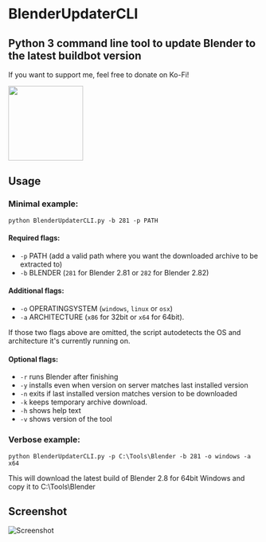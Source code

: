 # BlenderUpdaterCLI
## Python 3 command line tool to update Blender to the latest buildbot version
If you want to support me, feel free to donate on Ko-Fi!

<a href="https://ko-fi.com/tobkum"><img src="https://az743702.vo.msecnd.net/cdn/kofi1.png?v=2" width="150"></a>
## Usage
### Minimal example:
```python BlenderUpdaterCLI.py -b 281 -p PATH```

#### Required flags:
* ```-p``` PATH (add a valid path where you want the downloaded archive to be extracted to)
* ```-b``` BLENDER (```281``` for Blender 2.81 or ```282``` for Blender 2.82)

#### Additional flags:
* ```-o``` OPERATINGSYSTEM (```windows```, ```linux``` or ```osx```) 
* ```-a``` ARCHITECTURE (```x86``` for 32bit or ```x64``` for 64bit). 

If those two flags above are omitted, the script autodetects the OS and architecture it's currently running on.

#### Optional flags:
* ```-r``` runs Blender after finishing
* ```-y``` installs even when version on server matches last installed version
* ```-n``` exits if last installed version matches version to be downloaded
* ```-k``` keeps temporary archive download. 
* ```-h``` shows help text
* ```-v``` shows version of the tool

### Verbose example:
```python BlenderUpdaterCLI.py -p C:\Tools\Blender -b 281 -o windows -a x64```

This will download the latest build of Blender 2.8 for 64bit Windows and copy it to C:\Tools\Blender

## Screenshot
![Screenshot](https://raw.githubusercontent.com/overmindstudios/BlenderUpdaterCLI/master/screenshot.png)
